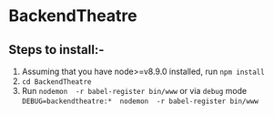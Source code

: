 # BackendTheatre

## Steps to install:-
1. Assuming that you have node>=v8.9.0 installed, run ``npm install``
2. ``cd BackendTheatre``
3. Run `nodemon  -r babel-register bin/www` or via `debug` mode
 ``DEBUG=backendtheatre:*  nodemon  -r babel-register bin/www``
